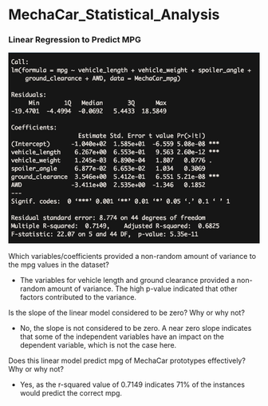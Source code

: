 # MechaCar_Statistical_Analysis

### Linear Regression to Predict MPG

![lin_gres.png](lin_gres.png)

Which variables/coefficients provided a non-random amount of variance to the mpg values in the dataset?

* The variables for vehicle length and ground clearance provided a non-random amount of variance. The high p-value indicated that other factors contributed to the variance.

Is the slope of the linear model considered to be zero? Why or why not?

* No, the slope is not considered to be zero. A near zero slope indicates that some of the independent variables have an impact on the dependent variable, which is not the case here.

Does this linear model predict mpg of MechaCar prototypes effectively? Why or why not?

* Yes, as the r-squared value of 0.7149 indicates 71% of the instances would predict the correct mpg.



